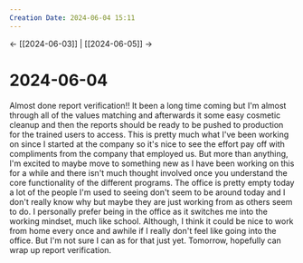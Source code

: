 ```yaml
---
Creation Date: 2024-06-04 15:11
---
```


<- [[2024-06-03]] | [[2024-06-05]]  ->

# 2024-06-04
Almost done report verification!! It been a long time coming but I'm almost through all of the values matching and afterwards it some easy cosmetic cleanup and then the reports should be ready to be pushed to production for the trained users to access. This is pretty much what I've been working on since I started at the company so it's nice to see the effort pay off with compliments from the company that employed us. But more than anything, I'm excited to maybe move to something new as I have been working on this for a while and there isn't much thought involved once you understand the core functionality of the different programs. The office is pretty empty today a lot of the people I'm used to seeing don't seem to be around today and I don't really know why but maybe they are just working from as others seem to do. I personally prefer being in the office as it switches me into the working mindset, much like school. Although, I think it could be nice to work from home every once and awhile if I really don't feel like going into the office. But I'm not sure I can as for that just yet. Tomorrow, hopefully can wrap up report verification.